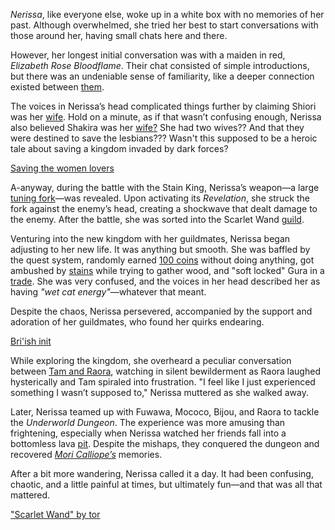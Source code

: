 *Nerissa*, like everyone else, woke up in a white box with no memories of her past. Although overwhelmed, she tried her best to start conversations with those around her, having small chats here and there.

However, her longest initial conversation was with a maiden in red, *Elizabeth Rose Bloodflame*. Their chat consisted of simple introductions, but there was an undeniable sense of familiarity, like a deeper connection existed between [them](https://www.youtube.com/live/PJSd7DYlGNo?si=l3socXPAD6ViAdz6\&t=1654).

The voices in Nerissa’s head complicated things further by claiming Shiori was her [wife](https://www.youtube.com/live/PJSd7DYlGNo?si=IrdKxeAeyiGiGTRo\&t=2831). Hold on a minute, as if that wasn’t confusing enough, Nerissa also believed Shakira was her [wife?](https://www.youtube.com/live/PJSd7DYlGNo?si=OQzUggvD5b5qEPR-\&t=2858) She had two wives?? And that they were destined to save the lesbians??? Wasn't this supposed to be a heroic tale about saving a kingdom invaded by dark forces?

[Saving the women lovers](#embed:https://www.youtube.com/live/PJSd7DYlGNo?si=mFVLccqol1nRAhOa\&t=2883)

A-anyway, during the battle with the Stain King, Nerissa’s weapon—a large [tuning fork](https://www.youtube.com/live/PJSd7DYlGNo?si=YUlEKwX4-40_5Ozy\&t=3378)—was revealed. Upon activating its *Revelation*, she struck the fork against the enemy’s head, creating a shockwave that dealt damage to the enemy. After the battle, she was sorted into the Scarlet Wand [guild](https://www.youtube.com/live/PJSd7DYlGNo?si=bBVH8rYcn0cL0hzO\&t=3533).

Venturing into the new kingdom with her guildmates, Nerissa began adjusting to her new life. It was anything but smooth. She was baffled by the quest system, randomly earned [100 coins](https://www.youtube.com/live/PJSd7DYlGNo?si=Y5p-IBZHw__yD9o1\&t=4842) without doing anything, got ambushed by [stains](https://www.youtube.com/live/PJSd7DYlGNo?si=ee1ikNmeMoYdUCkA\&t=5226) while trying to gather wood, and "soft locked" Gura in a [trade](https://www.youtube.com/live/PJSd7DYlGNo?si=cGT81Dci8yieBCmn\&t=5619). She was very confused, and the voices in her head described her as having *"wet cat energy"*—whatever that meant.

Despite the chaos, Nerissa persevered, accompanied by the support and adoration of her guildmates, who found her quirks endearing.

[Bri'ish init](#embed:https://www.youtube.com/live/PJSd7DYlGNo?t=6344)

While exploring the kingdom, she overheard a peculiar conversation between [Tam and Raora](https://www.youtube.com/live/DDwNcYCtAXw?si=HEyqQCWXDnTaUrnB\&t=474), watching in silent bewilderment as Raora laughed hysterically and Tam spiraled into frustration. "I feel like I just experienced something I wasn’t supposed to," Nerissa muttered as she walked away.

Later, Nerissa teamed up with Fuwawa, Mococo, Bijou, and Raora to tackle the *Underworld Dungeon*. The experience was more amusing than frightening, especially when Nerissa watched her friends fall into a bottomless lava [pit](https://www.youtube.com/live/DDwNcYCtAXw?si=mGSwx70XvMtulrqg\&t=3511). Despite the mishaps, they conquered the dungeon and recovered *[Mori Calliope’s](https://www.youtube.com/live/DDwNcYCtAXw?si=ceD6NIenRuYSxQYk\&t=5176)* memories.

After a bit more wandering, Nerissa called it a day. It had been confusing, chaotic, and a little painful at times, but ultimately fun—and that was all that mattered.

["Scarlet Wand" by tor](https://x.com/torkirby/status/1830410419082510816)
